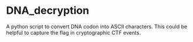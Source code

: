 # DNA_decryption

 A python script to convert DNA codon into ASCII characters. This could be helpful to capture the flag in cryptographic CTF events.
